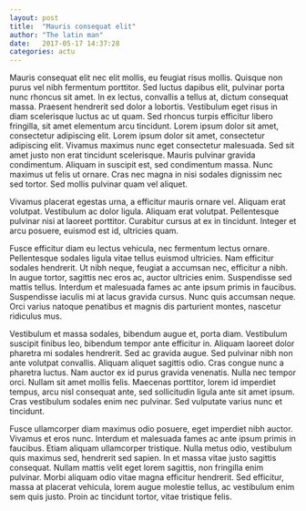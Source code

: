 ```yaml
---
layout: post
title:  "Mauris consequat elit"
author: "The latin man"
date:   2017-05-17 14:37:28
categories: actu
---
```


Mauris consequat elit nec elit mollis, eu feugiat risus mollis. Quisque non purus vel nibh fermentum porttitor. Sed luctus dapibus elit, pulvinar porta nunc rhoncus sit amet. In ex lectus, convallis a tellus at, dictum consequat massa. Praesent hendrerit sed dolor a lobortis. Vestibulum eget risus in diam scelerisque luctus ac ut quam. Sed rhoncus turpis efficitur libero fringilla, sit amet elementum arcu tincidunt. Lorem ipsum dolor sit amet, consectetur adipiscing elit. Lorem ipsum dolor sit amet, consectetur adipiscing elit. Vivamus maximus nunc eget consectetur malesuada. Sed sit amet justo non erat tincidunt scelerisque. Mauris pulvinar gravida condimentum. Aliquam in suscipit est, sed condimentum massa. Nunc maximus ut felis ut ornare. Cras nec magna in nisi sodales dignissim nec sed tortor. Sed mollis pulvinar quam vel aliquet.

Vivamus placerat egestas urna, a efficitur mauris ornare vel. Aliquam erat volutpat. Vestibulum ac dolor ligula. Aliquam erat volutpat. Pellentesque pulvinar nisi at laoreet porttitor. Curabitur cursus at ex in tincidunt. Integer et arcu posuere, euismod est id, ultricies quam.

Fusce efficitur diam eu lectus vehicula, nec fermentum lectus ornare. Pellentesque sodales ligula vitae tellus euismod ultricies. Nam efficitur sodales hendrerit. Ut nibh neque, feugiat a accumsan nec, efficitur a nibh. In augue tortor, sagittis nec eros ac, auctor ultricies enim. Suspendisse sed mattis tellus. Interdum et malesuada fames ac ante ipsum primis in faucibus. Suspendisse iaculis mi at lacus gravida cursus. Nunc quis accumsan neque. Orci varius natoque penatibus et magnis dis parturient montes, nascetur ridiculus mus.

Vestibulum et massa sodales, bibendum augue et, porta diam. Vestibulum suscipit finibus leo, bibendum tempor ante efficitur in. Aliquam laoreet dolor pharetra mi sodales hendrerit. Sed ac gravida augue. Sed pulvinar nibh non ante volutpat convallis. Aliquam aliquet sagittis odio. Cras congue nunc a pharetra luctus. Nam auctor ex id purus gravida venenatis. Nulla nec tempor orci. Nullam sit amet mollis felis. Maecenas porttitor, lorem id imperdiet tempus, arcu nisl consequat ante, sed sollicitudin ligula ante sit amet ipsum. Cras vestibulum sodales enim nec pulvinar. Sed vulputate varius nunc et tincidunt.

Fusce ullamcorper diam maximus odio posuere, eget imperdiet nibh auctor. Vivamus et eros nunc. Interdum et malesuada fames ac ante ipsum primis in faucibus. Etiam aliquam ullamcorper tristique. Nulla metus odio, vestibulum quis maximus sed, hendrerit sed sapien. In et massa vitae justo sagittis consequat. Nullam mattis velit eget lorem sagittis, non fringilla enim pulvinar. Morbi aliquam odio vitae magna efficitur hendrerit. Sed efficitur, massa at placerat vehicula, lorem augue molestie tellus, ac vestibulum enim sem quis justo. Proin ac tincidunt tortor, vitae tristique felis.
